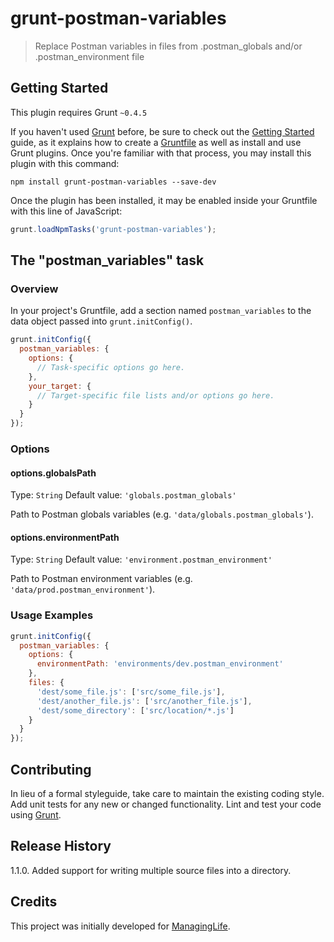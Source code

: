 # grunt-postman-variables

> Replace Postman variables in files from .postman_globals and/or .postman_environment file

## Getting Started
This plugin requires Grunt `~0.4.5`

If you haven't used [Grunt](http://gruntjs.com/) before, be sure to check out the [Getting Started](http://gruntjs.com/getting-started) guide, as it explains how to create a [Gruntfile](http://gruntjs.com/sample-gruntfile) as well as install and use Grunt plugins. Once you're familiar with that process, you may install this plugin with this command:

```shell
npm install grunt-postman-variables --save-dev
```

Once the plugin has been installed, it may be enabled inside your Gruntfile with this line of JavaScript:

```js
grunt.loadNpmTasks('grunt-postman-variables');
```

## The "postman_variables" task

### Overview
In your project's Gruntfile, add a section named `postman_variables` to the data object passed into `grunt.initConfig()`.

```js
grunt.initConfig({
  postman_variables: {
    options: {
      // Task-specific options go here.
    },
    your_target: {
      // Target-specific file lists and/or options go here.
    }
  }
});
```

### Options

#### options.globalsPath
Type: `String`
Default value: `'globals.postman_globals'`

Path to Postman globals variables (e.g. `'data/globals.postman_globals'`).

#### options.environmentPath
Type: `String`
Default value: `'environment.postman_environment'`

Path to Postman environment variables (e.g. `'data/prod.postman_environment'`).

### Usage Examples

```js
grunt.initConfig({
  postman_variables: {
    options: {
      environmentPath: 'environments/dev.postman_environment'
    },
    files: {
      'dest/some_file.js': ['src/some_file.js'],
      'dest/another_file.js': ['src/another_file.js'],
      'dest/some_directory': ['src/location/*.js']
    }
  }
});
```

## Contributing
In lieu of a formal styleguide, take care to maintain the existing coding style. Add unit tests for any new or changed functionality. Lint and test your code using [Grunt](http://gruntjs.com/).


## Release History

1.1.0. Added support for writing multiple source files into a directory.


## Credits

This project was initially developed for [ManagingLife](http://www.managinglife.com/).